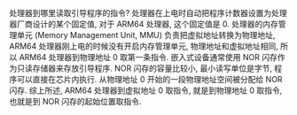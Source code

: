 
处理器到哪里读取引导程序的指令? 处理器在上电时自动把程序计数器设置为处理器厂商设计的某个固定值, 对于 ARM64 处理器, 这个固定值是 0. 处理器的内存管理单元 (Memory Management Unit, MMU) 负责把虚拟地址转换为物理地址, ARM64 处理器刚上电的时候没有开启内存管理单元, 物理地址和虚拟地址相同, 所以 ARM64 处理器到物理地址 0 取第一条指令. 嵌入式设备通常使用 NOR 闪存作为只读存储器来存放引导程序. NOR 闪存的容量比较小, 最小读写单位是字节, 程序可以直接在芯片内执行. 从物理地址 0 开始的一段物理地址空间被分配给 NOR 闪存. 综上所述, ARM64 处理器到虚拟地址 0 取指令, 就是到物理地址 0 取指令, 也就是到 NOR 闪存的起始位置取指令.

